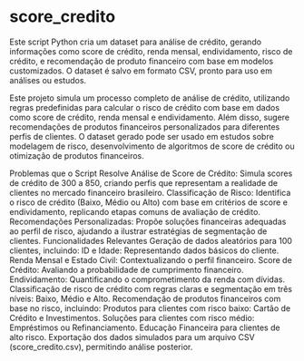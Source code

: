 # score_credito
Este script Python cria um dataset para análise de crédito, gerando informações como score de crédito, renda mensal, endividamento, risco de crédito, e recomendação de produto financeiro com base em modelos customizados. O dataset é salvo em formato CSV, pronto para uso em análises ou estudos.

Este projeto simula um processo completo de análise de crédito, utilizando regras predefinidas para calcular o risco de crédito com base em dados como score de crédito, renda mensal e endividamento. Além disso, sugere recomendações de produtos financeiros personalizados para diferentes perfis de clientes. O dataset gerado pode ser usado em estudos sobre modelagem de risco, desenvolvimento de algoritmos de score de crédito ou otimização de produtos financeiros.

Problemas que o Script Resolve
Análise de Score de Crédito:
Simula scores de crédito de 300 a 850, criando perfis que representam a realidade de clientes no mercado financeiro brasileiro.
Classificação de Risco:
Identifica o risco de crédito (Baixo, Médio ou Alto) com base em critérios de score e endividamento, replicando etapas comuns de avaliação de crédito.
Recomendações Personalizadas:
Propõe soluções financeiras adequadas ao perfil de risco, ajudando a ilustrar estratégias de segmentação de clientes.
Funcionalidades Relevantes
Geração de dados aleatórios para 100 clientes, incluindo:
ID e Idade: Representando dados básicos do cliente.
Renda Mensal e Estado Civil: Contextualizando o perfil financeiro.
Score de Crédito: Avaliando a probabilidade de cumprimento financeiro.
Endividamento: Quantificando o comprometimento da renda com dívidas.
Classificação de risco de crédito com regras claras e segmentação em três níveis: Baixo, Médio e Alto.
Recomendação de produtos financeiros com base no risco, incluindo:
Produtos para clientes com risco baixo: Cartão de Crédito e Investimentos.
Soluções para clientes com risco médio: Empréstimos ou Refinanciamento.
Educação Financeira para clientes de alto risco.
Exportação dos dados simulados para um arquivo CSV (score_credito.csv), permitindo análise posterior.
